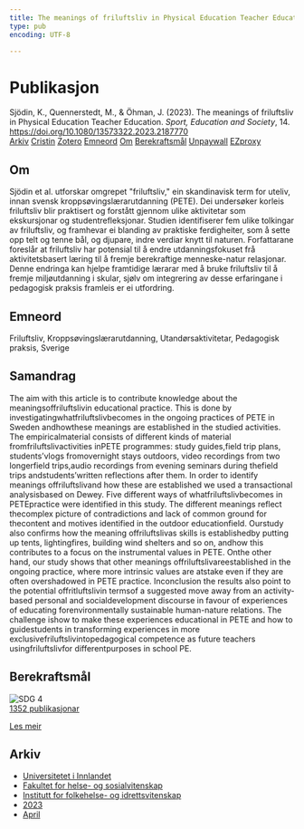 ```yaml
---
title: The meanings of friluftsliv in Physical Education Teacher Education
type: pub
encoding: UTF-8

---
```

<h1>Publikasjon</h1>
<article id="csl-bib-container-Q778VJ4A" class="csl-bib-container">
  <div class="csl-bib-body"> <div class="csl-entry">Sjödin, K., Quennerstedt, M., &#38; Öhman, J. (2023). The meanings of friluftsliv in Physical Education Teacher Education. <i>Sport, Education and Society</i>, 14. <a href="https://doi.org/10.1080/13573322.2023.2187770">https://doi.org/10.1080/13573322.2023.2187770</a></div> </div>
  <div class="csl-bib-buttons">
    <a href="#taxonomy-article-Q778VJ4A" alt="archive" class="csl-bib-button">Arkiv</a>
    <a href="https://app.cristin.no/results/show.jsf?id=2140367" alt="Cristin" class="csl-bib-button">Cristin</a>
    <a href="http://zotero.org/groups/5881554/items/Q778VJ4A" alt="Zotero" class="csl-bib-button">Zotero</a>
    <a href="#keywords-article-Q778VJ4A" alt="keywords" class="csl-bib-button">Emneord</a>
    <a href="#about-article-Q778VJ4A" alt="about_pub" class="csl-bib-button">Om</a>
    <a href="#sdg-article-Q778VJ4A" alt="sdg" class="csl-bib-button">Berekraftsmål</a>
    <a href="https://doi.org/10.1080/13573322.2023.2187770" alt="Unpaywall" class="csl-bib-button">Unpaywall</a>
    <a href="https://doi.org/10.1080/13573322.2023.2187770" alt="EZproxy" class="csl-bib-button">EZproxy</a>
  </div>
  <div id="csl-bib-meta-container-Q778VJ4A"></div>
</article>
<div id="csl-bib-meta-Q778VJ4A" class="csl-bib-meta">
  <article id="about-article-Q778VJ4A" class="about_pub-article">
    <h1>Om</h1>
    Sjödin et al. utforskar omgrepet "friluftsliv," ein skandinavisk term for uteliv, innan svensk kroppsøvingslærarutdanning (PETE). Dei undersøker korleis friluftsliv blir praktisert og forstått gjennom ulike aktivitetar som ekskursjonar og studentrefleksjonar. Studien identifiserer fem ulike tolkingar av friluftsliv, og framhevar ei blanding av praktiske ferdigheiter, som å sette opp telt og tenne bål, og djupare, indre verdiar knytt til naturen. Forfattarane foreslår at friluftsliv har potensial til å endre utdanningsfokuset frå aktivitetsbasert læring til å fremje berekraftige menneske-natur relasjonar. Denne endringa kan hjelpe framtidige lærarar med å bruke friluftsliv til å fremje miljøutdanning i skular, sjølv om integrering av desse erfaringane i pedagogisk praksis framleis er ei utfordring.
  </article>
  <article id="keywords-article-Q778VJ4A" class="keywords-article">
    <h1>Emneord</h1>
    Friluftsliv, Kroppsøvingslærarutdanning, Utandørsaktivitetar, Pedagogisk praksis, Sverige
  </article>
  <article id="abstract-article-Q778VJ4A" class="abstract-article">
    <h1>Samandrag</h1>
    The aim with this article is to contribute knowledge about the meaningsoffriluftslivin educational practice. This is done by investigatingwhatfriluftslivbecomes in the ongoing practices of PETE in Sweden andhowthese meanings are established in the studied activities. The empiricalmaterial consists of different kinds of material fromfriluftslivactivities inPETE programmes: study guides,field trip plans, students’vlogs fromovernight stays outdoors, video recordings from two longerfield trips,audio recordings from evening seminars during thefield trips andstudents’written reflections after them. In order to identify meanings offriluftslivand how these are established we used a transactional analysisbased on Dewey. Five different ways of whatfriluftslivbecomes in PETEpractice were identified in this study. The different meanings reflect thecomplex picture of contradictions and lack of common ground for thecontent and motives identified in the outdoor educationfield. Ourstudy also confirms how the meaning offriluftslivas skills is establishedby putting up tents, lightingfires, building wind shelters and so on, andhow this contributes to a focus on the instrumental values in PETE. Onthe other hand, our study shows that other meanings offriluftslivareestablished in the ongoing practice, where more intrinsic values are atstake even if they are often overshadowed in PETE practice. Inconclusion the results also point to the potential offritluftslivin termsof a suggested move away from an activity-based personal and socialdevelopment discourse in favour of experiences of educating forenvironmentally sustainable human-nature relations. The challenge ishow to make these experiences educational in PETE and how to guidestudents in transforming experiences in more exclusivefriluftslivintopedagogical competence as future teachers usingfriluftslivfor differentpurposes in school PE.
  </article>
  <article id="sdg-article-Q778VJ4A" class="sdg-article">
    <h1>Berekraftsmål</h1>
    <div class="sdg-container"><div id="sdg4" class="sdg">
        <img src="{{< params subfolder >}}images/sdg/sdg04_nn.png" class="image" alt="SDG 4">
        <div class="sdg-overlay">
          <a href="/nn/archive/?key=?sdg=4#archive" class="sdg-publication-count"><span>1352</span> publikasjonar</a>
          <p><a href="https://fn.no/om-fn/fns-baerekraftsmaal/god-utdanning?lang=nno-NO" class="sdg-read-more">Les meir</a></p>
        </div>
      </div></div>
  </article>
  <article id="taxonomy-article-Q778VJ4A" class="taxonomy-article">
    <h1>Arkiv</h1>
    <ul>
      <li>
        <a href="/nn/archive/?key=3DCRN523">Universitetet i Innlandet</a>
      </li>
      <li>
        <a href="/nn/archive/?key=IDKFS3MX">Fakultet for helse- og sosialvitenskap</a>
      </li>
      <li>
        <a href="/nn/archive/?key=FJXE3Z8X">Institutt for folkehelse- og idrettsvitenskap</a>
      </li>
      <li>
        <a href="/nn/archive/?key=5HKEZMYN">2023</a>
      </li>
      <li>
        <a href="/nn/archive/?key=MF84FCAN">April</a>
      </li>
    </ul>
  </article>
</div>
